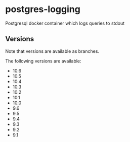 # postgres-logging
Postgresql docker container which logs queries to stdout

## Versions
Note that versions are available as branches.


The following versions are available:

* 10.6
* 10.5
* 10.4
* 10.3
* 10.2
* 10.1
* 10.0
* 9.6
* 9.5
* 9.4
* 9.3
* 9.2
* 9.1
